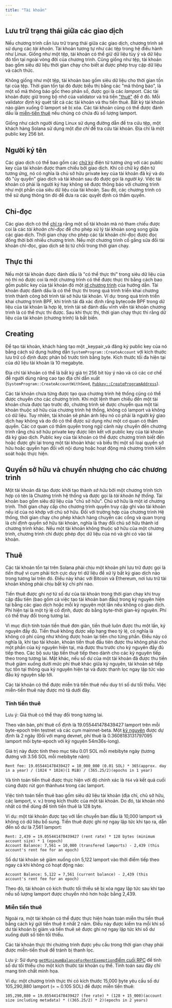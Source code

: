 ```yaml
---
title: "Tài khoản"
---
```


## Lưu trữ trạng thái giữa các giao dịch

Nếu chương trình cần lưu trữ trạng thái giữa các giao dịch, chương trình sẽ sử dụng các _tài khoản_. Tài khoản tương tự như các tệp trong hệ điều hành như Linux. Giống như một tệp, tài khoản có thể giữ dữ liệu tùy ý và dữ liệu đó tồn tại ngoài vòng đời của chương trình. Cũng giống như tệp, tài khoản bao gồm siêu dữ liệu thời gian chạy cho biết ai được phép truy cập dữ liệu và cách thức.

Không giống như một tệp, tài khoản bao gồm siêu dữ liệu cho thời gian tồn tại của tệp. Thời gian tồn tại đó được biểu thị bằng các "mã thông báo", là một số mã thông báo gốc theo phân số, được gọi là các _lamport_. Các tài khoản được giữ trong bộ nhớ của validator và trả tiền ["thuê"](#rent) để ở đó. Mỗi validator định kỳ quét tất cả các tài khoản và thu tiền thuê. Bất kỳ tài khoản nào giảm xuống 0 lamport sẽ bị xóa.  Các tài khoản cũng có thể được đánh dấu là [miễn-tiền thuê](#rent-exemption) nếu chúng có chứa đủ số lượng lamport.

Giống như cách người dùng Linux sử dụng đường dẫn để tra cứu tệp, một khách hàng Solana sử dụng một _địa chỉ_ để tra cứu tài khoản. Địa chỉ là một public key 256 bit.

## Người ký tên

Các giao dịch có thể bao gồm các [chữ ký](terminology.md#signature) điện tử tương ứng với các public key của tài khoản được tham chiếu bởi giao dịch. Khi có chữ ký điện tử tương ứng, nó có nghĩa là chủ sở hữu private key của tài khoản đã ký và do đó "ủy quyền" giao dịch và tài khoản sau đó được gọi là _người ký_. Việc tài khoản có phải là người ký hay không sẽ được thông báo với chương trình như một phần của siêu dữ liệu của tài khoản. Sau đó, các chương trình có thể sử dụng thông tin đó để đưa ra các quyết định có thẩm quyền.

## Chỉ-đọc

Các giao dịch có thể [chỉ ra](transactions.md#message-header-format) rằng một số tài khoản mà nó tham chiếu được coi là các _tài khoản chỉ-đọc_ để cho phép xử lý tài khoản song song giữa các giao dịch. Thời gian chạy cho phép các tài khoản chỉ-đọc được đọc đồng thời bởi nhiều chương trình. Nếu một chương trình cố gắng sửa đổi tài khoản chỉ-đọc, giao dịch sẽ bị từ chối trong thời gian chạy.

## Thực thi

Nếu một tài khoản được đánh dấu là "có thể thực thi" trong siêu dữ liệu của nó thì nó được coi là một chương trình có thể được thực thi bằng cách bao gồm public key của tài khoản đó một [id chương trình](transactions.md#program-id) của hướng dẫn. Tài khoản được đánh dấu là có thể thực thi trong quá trình triển khai chương trình thành công bởi trình tải sở hữu tài khoản.  Ví dụ: trong quá trình triển khai chương trình BPF, khi trình tải đã xác định rằng bytecode BPF trong dữ liệu của tài khoản là hợp lệ, trình tải sẽ đánh dấu vĩnh viễn tài khoản chương trình là có thể thực thi được.  Sau khi thực thi, thời gian chạy thực thi rằng dữ liệu của tài khoản (chương trình) là bất biến.

## Creating

Để tạo tài khoản, khách hàng tạo một _keypair_và đăng ký public key của nó bằng cách sử dụng hướng dẫn `SystemProgram::CreateAccount` với kích thước lưu trữ cố định được phân bổ trước tính bằng byte. Kích thước tối đa hiện tại của dữ liệu tài khoản là 10 megabyte.

Địa chỉ tài khoản có thể là bất kỳ giá trị 256 bit tùy ý nào và có các cơ chế để người dùng nâng cao tạo địa chỉ dẫn xuất (`SystemProgram::CreateAccountWithSeed`, [`Pubkey::CreateProgramAddress`](calling-between-programs.md#program-derived-addresses)).

Các tài khoản chưa từng được tạo qua chương trình hệ thống cũng có thể được chuyển cho các chương trình. Khi một lệnh tham chiếu đến một tài khoản chưa được tạo trước đó, chương trình sẽ được chuyển qua một tài khoản thuộc sở hữu của chương trình hệ thống, không có lamport và không có dữ liệu. Tuy nhiên, tài khoản sẽ phản ánh liệu nó có phải là người ký giao dịch hay không và do đó có thể được sử dụng như một cơ quan có thẩm quyền. Các cơ quan có thẩm quyền trong ngữ cảnh này chuyển đến chương trình rằng chủ sở hữu private key được liên kết với public key của tài khoản đã ký giao dịch. Public key của tài khoản có thể được chương trình biết đến hoặc được ghi lại trong một tài khoản khác và biểu thị một số loại quyền sở hữu hoặc quyền hạn đối với nội dung hoặc hoạt động mà chương trình kiểm soát hoặc thực hiện.

## Quyền sở hữu và chuyển nhượng cho các chương trình

Một tài khoản đã tạo được khởi tạo thành _sở hữu_ bởi một chương trình tích hợp có tên là Chương trình hệ thống và được gọi là _tài khoản hệ thống_. Tài khoản bao gồm siêu dữ liệu của "chủ sở hữu". Chủ sở hữu là một id chương trình. Thời gian chạy cấp cho chương trình quyền truy cập ghi vào tài khoản nếu id của nó khớp với chủ sở hữu. Đối với trường hợp của chương trình Hệ thống, thời gian chạy cho phép khách hàng chuyển các cổng và quan trọng là _chỉ định_ quyền sở hữu tài khoản, nghĩa là thay đổi chủ sở hữu thành id chương trình khác. Nếu một tài khoản không thuộc sở hữu của một chương trình, chương trình chỉ được phép đọc dữ liệu của nó và ghi có vào tài khoản.

## Thuê

Các tài khoản tồn tại trên Solana phải chịu một khoản phí lưu trữ được gọi là _tiền thuệ_ vì cụm phải tích cực duy trì dữ liệu để xử lý bất kỳ giao dịch nào trong tương lai trên đó. Điều này khác với Bitcoin và Ethereum, nơi lưu trữ tài khoản không phải chịu bất kỳ chi phí nào.

Tiền thuê được ghi nợ từ số dư của tài khoản trong thời gian chạy khi truy cập đầu tiên (bao gồm cả việc tạo tài khoản ban đầu) trong kỷ nguyên hiện tại bằng các giao dịch hoặc mỗi kỷ nguyên một lần nếu không có giao dịch. Phí hiện tại là một tỷ lệ cố định, được đo bằng byte-thời gian-kỷ nguyên. Phí có thể thay đổi trong tương lai.

Vì mục đích tính toán tiền thuê đơn giản, tiền thuê luôn được thu một lần, kỷ nguyên đầy đủ. Tiền thuê không được xếp hạng theo tỷ lệ, có nghĩa là không có phí cũng như không được hoàn lại tiền cho từng phần. Điều này có nghĩa là, khi tạo tài khoản, khoản tiền thuê đầu tiên được thu không phải cho một phần của kỷ nguyên hiện tại, mà được thu trước cho kỷ nguyên đầy đủ tiếp theo. Các bộ sưu tập tiền thuê tiếp theo dành cho các kỷ nguyên tiếp theo trong tương lai. Mặt khác, nếu số dư của một tài khoản đã được thu tiền thuê giảm xuống dưới mức phí thuê khác giữa kỷ nguyên, tài khoản sẽ tiếp tục tồn tại thông qua kỷ nguyên hiện tại và được thanh lọc ngay lập tức vào đầu kỷ nguyên sắp tới.

Các tài khoản có thể được miễn trả tiền thuê nếu duy trì số dư tối thiểu. Việc miễn-tiền thuê này được mô tả dưới đây.

### Tính tiền thuê

Lưu ý: Giá thuê có thể thay đổi trong tương lai.

Theo văn bản, phí thuê cố định là 19.055441478439427 lamport trên mỗi byte-epoch trên testnet và các cụm mainnet-beta. Một [kỷ nguyên](terminology.md#epoch) được dự định là 2 ngày (Đối với mạng devnet, phí thuê là 0.3608183131797095 lamport mỗi byte-epoch với kỷ nguyên 54m36s-long).

Giá trị này được tính theo mục tiêu 0.01 SOL mỗi mebibyte ngày (tương đương với 3.56 SOL mỗi mebibyte năm):

```text
Rent fee: 19.055441478439427 = 10_000_000 (0.01 SOL) * 365(approx. day in a year) / (1024 * 1024)(1 MiB) / (365.25/2)(epochs in 1 year)
```

Và tính toán tiền thuê được thực hiện với độ chính xác là `f64` và kết quả cuối cùng được rút gọn thành`u64` trong các lamport.

Việc tính toán tiền thuê bao gồm siêu dữ liệu tài khoản (địa chỉ, chủ sở hữu, các lamport, v. v.) trong kích thước của một tài khoản. Do đó, tài khoản nhỏ nhất có thể dùng để tính tiền thuê là 128 byte.

Ví dụ: một tài khoản được tạo với lần chuyển ban đầu là 10,000 lamport và không có dữ liệu bổ sung. Tiền thuê được ghi nợ ngay lập tức khi tạo ra, dẫn đến số dư là 7,561 lamport:


```text
Rent: 2,439 = 19.055441478439427 (rent rate) * 128 bytes (minimum account size) * 1 (epoch)
Account Balance: 7,561 = 10,000 (transfered lamports) - 2,439 (this account's rent fee for an epoch)
```

Số dư tài khoản sẽ giảm xuống còn 5,122 lamport vào thời điểm tiếp theo ngay cả khi không có hoạt động nào:

```text
Account Balance: 5,122 = 7,561 (current balance) - 2,439 (this account's rent fee for an epoch)
```

Theo đó, tài khoản có kích thước tối thiểu sẽ bị xóa ngay lập tức sau khi tạo nếu số lượng lamport được chuyển nhỏ hơn hoặc bằng 2,439.

### Miễn tiền thuê

Ngoài ra, một tài khoản có thể được thực hiện hoàn toàn miễn thu tiền thuê bằng cách ký gửi tiền thuê ít nhất 2 năm. Điều này được kiểm tra mỗi khi số dư tài khoản bị giảm và tiền thuê sẽ được ghi nợ ngay lập tức khi số dư xuống dưới số tiền tối thiểu.

Các tài khoản thực thi chương trình được yêu cầu trong thời gian chạy phải được miễn-tiền thuê để tránh bị thanh lọc.

Lưu ý: Sử dụng [`getMinimumBalanceForRentExemption`điểm cuối RPC](developing/clients/jsonrpc-api.md#getminimumbalanceforrentexemption) để tính số dư tối thiểu cho một kích thước tài khoản cụ thể. Tính toán sau đây chỉ mang tính chất minh họa.

Ví dụ: một chương trình thực thi có kích thước 15,000 byte yêu cầu số dư 105,290,880 lamport (= ~ 0.105 SOL) để được miễn tiền thuê:

```text
105,290,880 = 19.055441478439427 (fee rate) * (128 + 15_000)(account size including metadata) * ((365.25/2) * 2)(epochs in 2 years)
```
